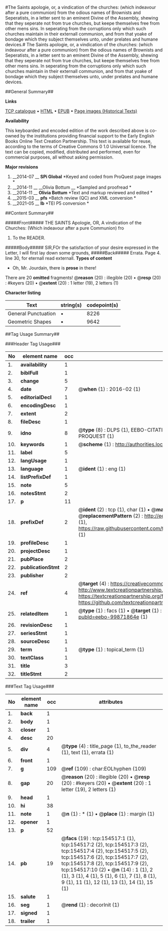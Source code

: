 #The Saints apologie, or, a vindication of the churches: (which indeavour after a pure communion) from the odious names of Brownists and Seperatists, in a letter sent to an eminent Divine of the Assembly, shewing that they seperate not from true churches, but keepe themselves free from other mens sins. In seperating from the corruptions only which such churches maintain in their externall communion, and from that yoake of bondage which they subject themselves unto, under prelates and humane devices.#
The Saints apologie, or, a vindication of the churches: (which indeavour after a pure communion) from the odious names of Brownists and Seperatists, in a letter sent to an eminent Divine of the Assembly, shewing that they seperate not from true churches, but keepe themselves free from other mens sins. In seperating from the corruptions only which such churches maintain in their externall communion, and from that yoake of bondage which they subject themselves unto, under prelates and humane devices.

##General Summary##

**Links**

[TCP catalogue](http://www.ota.ox.ac.uk/tcp/)  • 
[HTML](http://tei.it.ox.ac.uk/tcp/Texts-HTML/free/A92/A92714.html)  • 
[EPUB](http://tei.it.ox.ac.uk/tcp/Texts-EPUB/free/A92/A92714.epub) • 
[Page images (Historical Texts)](https://historicaltexts.jisc.ac.uk/eebo-99871864e)

**Availability**

This keyboarded and encoded edition of the work described above is co-owned by the
    institutions providing financial support to the Early English Books Online Text Creation
    Partnership. This text is available for reuse, according to the terms of  Creative Commons 0 1.0 Universal
    licence. The text can be copied, modified, distributed and performed, even for commercial
    purposes, all without asking permission.

**Major revisions**

1. __2014-07 __ __SPi Global__ *Keyed and coded from ProQuest page images *
1. __2014-11 __ __Olivia Bottum __ *Sampled and proofread *
1. __2014-11 __ __Olivia Bottum__ *Text and markup reviewed and edited *
1. __2015-03 __ __pfs__ *Batch review (QC) and XML conversion *
1. __2021-05 __ __lb__ *TEI P5 conversion *

##Content Summary##

#####Front#####
THE SAINTS Apologie, OR, A vindication of the Churches: (Which indeavour after a pure Communion) fro
1. To the READER.

#####Body#####
SIR,FOr the satisfaction of your desire expressed in the Letter, I will first lay down some grounds,
#####Back#####
Errata. Page 4. line 30, for eternall read externall.
**Types of content**

  * Oh, Mr. Jourdain, there is **prose** in there!

There are 20 **omitted** fragments! 
 @__reason__ (20) : illegible (20)  •  @__resp__ (20) : #keyers (20)  •  @__extent__ (20) : 1 letter (19), 2 letters (1)

**Character listing**


|Text|string(s)|codepoint(s)|
|---|---|---|
|General Punctuation|•|8226|
|Geometric Shapes|▪|9642|

##Tag Usage Summary##

###Header Tag Usage###

|No|element name|occ|attributes|
|---|---|---|---|
|1.|__availability__|1||
|2.|__biblFull__|1||
|3.|__change__|5||
|4.|__date__|7| @__when__ (1) : 2016-02 (1)|
|5.|__editorialDecl__|1||
|6.|__encodingDesc__|1||
|7.|__extent__|2||
|8.|__fileDesc__|1||
|9.|__idno__|8| @__type__ (8) : DLPS (1), EEBO-CITATION (1), VID (1), EEBO-PROQUEST (1), STC (3), PROQUEST (1)|
|10.|__keywords__|1| @__scheme__ (1) : http://authorities.loc.gov/ (1)|
|11.|__label__|5||
|12.|__langUsage__|1||
|13.|__language__|1| @__ident__ (1) : eng (1)|
|14.|__listPrefixDef__|1||
|15.|__note__|5||
|16.|__notesStmt__|2||
|17.|__p__|11||
|18.|__prefixDef__|2| @__ident__ (2) : tcp (1), char (1)  •  @__matchPattern__ (2) : ([0-9\-]+):([0-9IVX]+) (1), (.+) (1)  •  @__replacementPattern__ (2) : http://eebo.chadwyck.com/downloadtiff?vid=$1&page=$2 (1), https://raw.githubusercontent.com/textcreationpartnership/Texts/master/tcpchars.xml#$1 (1)|
|19.|__profileDesc__|1||
|20.|__projectDesc__|1||
|21.|__pubPlace__|2||
|22.|__publicationStmt__|2||
|23.|__publisher__|2||
|24.|__ref__|4| @__target__ (4) : https://creativecommons.org/publicdomain/zero/1.0/ (1), http://www.textcreationpartnership.org/docs/. (1), https://textcreationpartnership.org/faq/#faq05 (1), https://github.com/textcreationpartnership (1)|
|25.|__relatedItem__|1| @__type__ (1) : facs (1)  •  @__target__ (1) : https://data.historicaltexts.jisc.ac.uk/view?pubId=eebo-99871864e (1)|
|26.|__revisionDesc__|1||
|27.|__seriesStmt__|1||
|28.|__sourceDesc__|1||
|29.|__term__|1| @__type__ (1) : topical_term (1)|
|30.|__textClass__|1||
|31.|__title__|3||
|32.|__titleStmt__|2||


###Text Tag Usage###

|No|element name|occ|attributes|
|---|---|---|---|
|1.|__back__|1||
|2.|__body__|1||
|3.|__closer__|1||
|4.|__desc__|20||
|5.|__div__|4| @__type__ (4) : title_page (1), to_the_reader (1), text (1), errata (1)|
|6.|__front__|1||
|7.|__g__|109| @__ref__ (109) : char:EOLhyphen (109)|
|8.|__gap__|20| @__reason__ (20) : illegible (20)  •  @__resp__ (20) : #keyers (20)  •  @__extent__ (20) : 1 letter (19), 2 letters (1)|
|9.|__head__|1||
|10.|__hi__|38||
|11.|__note__|1| @__n__ (1) : * (1)  •  @__place__ (1) : margin (1)|
|12.|__opener__|1||
|13.|__p__|52||
|14.|__pb__|19| @__facs__ (19) : tcp:154517:1 (1), tcp:154517:2 (2), tcp:154517:3 (2), tcp:154517:4 (2), tcp:154517:5 (2), tcp:154517:6 (2), tcp:154517:7 (2), tcp:154517:8 (2), tcp:154517:9 (2), tcp:154517:10 (2)  •  @__n__ (14) : 1 (1), 2 (1), 3 (1), 4 (1), 5 (1), 6 (1), 7 (1), 8 (1), 9 (1), 11 (1), 12 (1), 13 (1), 14 (1), 15 (1)|
|15.|__salute__|1||
|16.|__seg__|1| @__rend__ (1) : decorInit (1)|
|17.|__signed__|1||
|18.|__trailer__|1||
